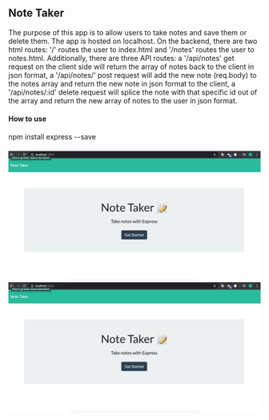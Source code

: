 ## Note Taker

The purpose of this app is to allow users to take notes and save them or delete them. The app is hosted on localhost. On the backend, there are two html routes: '/' routes the user to index.html and '/notes' routes the user to notes.html. Additionally, there are three API routes: a '/api/notes' get request on the client side will return the array of notes back to the client in json format, a '/api/notes/' post request will add the new note (req.body) to the notes array and return the new note in json format to the client, a '/api/notes/:id' delete request will splice the note with that specific id out of the array and return the new array of notes to the user in json format.

#### How to use

npm install express --save

#### 

<img alt='index' src='images/index.png'>

<img alt='notes' src='images/index.png'>
